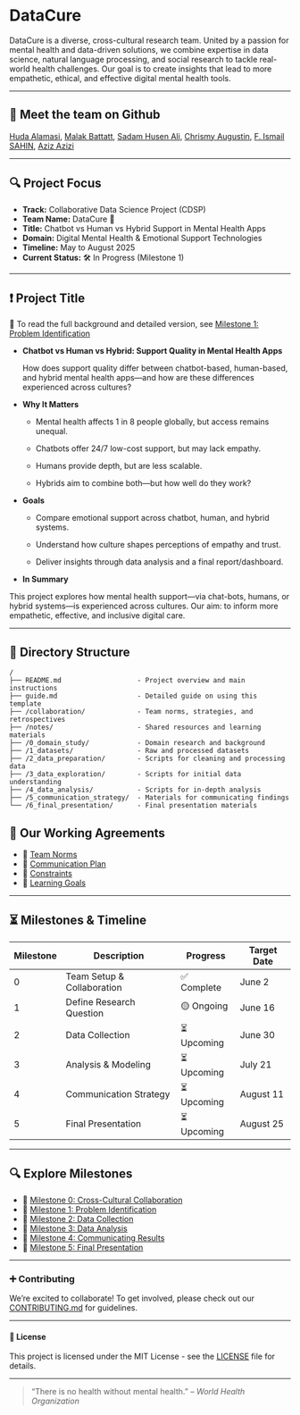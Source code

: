# DataCure

DataCure is a diverse, cross-cultural research team. United by a passion for
mental health and data-driven solutions, we combine expertise in data science,
natural language processing, and social research to tackle real-world
health challenges.
Our goal is to create insights that lead to more empathetic, ethical, and
effective digital mental health tools.

___

## 👥 Meet the team on Github
<!-- markdownlint-disable MD033 -->

[Huda Alamasi](https://github.com/hudaalamassi),
[Malak Battatt](https://github.com/malakbattat),
[Sadam Husen Ali](https://github.com/Urz1),
[Chrismy Augustin](https://github.com/likechrisss),
[F. Ismail SAHIN](https://github.com/fevziismailsahin),
[Aziz Azizi](https://github.com/Azizsin7)

___

## 🔍 Project Focus

* **Track:** Collaborative Data Science Project (CDSP)
* **Team Name:** DataCure 🧬
* **Title:** Chatbot vs Human vs Hybrid Support in Mental Health Apps
* **Domain:** Digital Mental Health & Emotional Support Technologies
* **Timeline:** May to August 2025
* **Current Status:** 🛠️ In Progress (Milestone 1)

___

## ❗ Project Title

   **📄** To read the full background and detailed version, see
   [Milestone 1: Problem Identification](0_domain_study/README.md)

* **Chatbot vs Human vs Hybrid: Support Quality in Mental Health Apps**
  
  How does support quality differ between chatbot-based, human-based, and hybrid
  mental health apps—and how are these differences experienced across cultures?

* **Why It Matters**

  * Mental health affects 1 in 8 people globally, but access remains unequal.

  * Chatbots offer 24/7 low-cost support, but may lack empathy.

  * Humans provide depth, but are less scalable.

  * Hybrids aim to combine both—but how well do they work?

* **Goals**

  * Compare emotional support across chatbot, human, and hybrid systems.

  * Understand how culture shapes perceptions of empathy and trust.

  * Deliver insights through data analysis and a final report/dashboard.
  
* **In Summary**

This project explores how mental health support—via chat-bots, humans, or hybrid
systems—is experienced across cultures. Our aim: to inform more empathetic,
effective, and inclusive digital care.

___

## 📁 **Directory Structure**

```text
/
├── README.md                   - Project overview and main instructions
├── guide.md                    - Detailed guide on using this template
├── /collaboration/             - Team norms, strategies, and retrospectives
├── /notes/                     - Shared resources and learning materials
├── /0_domain_study/            - Domain research and background
├── /1_datasets/                - Raw and processed datasets
├── /2_data_preparation/        - Scripts for cleaning and processing data
├── /3_data_exploration/        - Scripts for initial data understanding
├── /4_data_analysis/           - Scripts for in-depth analysis
├── /5_communication_strategy/  - Materials for communicating findings
└── /6_final_presentation/      - Final presentation materials

```

## 🤝 Our Working Agreements

* 🔹 [Team Norms](collaboration/group_norms.md)
* 🔹 [Communication Plan](collaboration/communication.md)
* 🔹 [Constraints](collaboration/constraints.md)
* 🔹 [Learning Goals](collaboration/learning_goals.md)

___

## ⏳ Milestones & Timeline

| Milestone | Description                   | Progress     | Target Date |
|-----------|-------------------------------|--------------|-------------|
| 0         | Team Setup & Collaboration    | ✅ Complete   | June 2      |
| 1         | Define Research Question      | 🟡 Ongoing    | June 16     |
| 2         | Data Collection               | ⏳ Upcoming   | June 30     |
| 3         | Analysis & Modeling           | ⏳ Upcoming   | July 21     |
| 4         | Communication Strategy        | ⏳ Upcoming   | August 11   |
| 5         | Final Presentation            | ⏳ Upcoming   | August 25   |

___

## 🔍 Explore Milestones

* 🔹 [Milestone 0: Cross-Cultural Collaboration](collaboration/README.md)
* 🔹 [Milestone 1: Problem Identification](0_domain_study/README.md)
* 🔹 [Milestone 2: Data Collection](1_datasets/README.md)
* 🔹 [Milestone 3: Data Analysis](4_data_analysis/README.md)
* 🔹 [Milestone 4: Communicating Results](5_communication_strategy/README.md)
* 🔹 [Milestone 5: Final Presentation](6_final_presentation/README.md)
  
___

### ➕ **Contributing**

  We’re excited to collaborate! To get involved, please check out our
  [CONTRIBUTING.md](CONTRIBUTING.md) for
  guidelines.
___

#### 🔑 **License**

This project is licensed under the MIT License - see the [LICENSE](LICENSE) file
for details.

___

> “There is no health without mental health.” – *World Health Organization*
